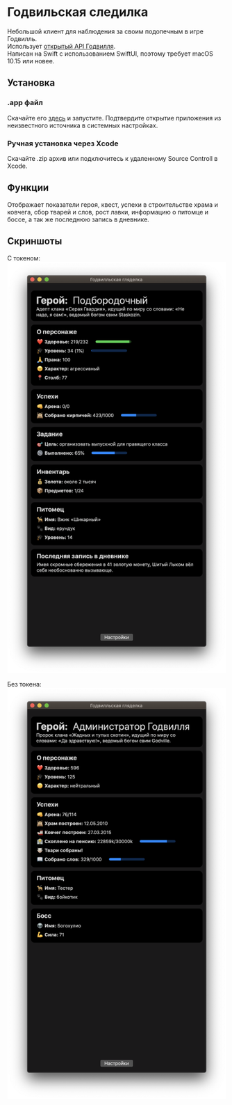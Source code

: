 # Годвильская следилка
Небольшой клиент для наблюдения за своим подопечным в игре Годвилль.  
Использует [открытый API Годвилля](https://wiki.godville.net/API).  
Написан на Swift с использованием SwiftUI, поэтому требует macOS 10.15 или новее.

## Установка
### .app файл
Скачайте его [здесь](https://github.com/dteethman/GodvilleHelper/raw/main/Годвилльская%20гляделка.app.zip) и запустите. Подтвердите открытие приложения из неизвестного источника в системных настройках.

### Ручная установка через Xcode
Скачайте .zip архив или подключитесь к удаленному Source Controll в Xcode.

## Функции
Отображает показатели героя, квест, успехи в строительстве храма и ковчега, сбор тварей и слов, рост лавки, информацию о питомце и боссе, а так же последнюю запись в дневнике.

## Скриншоты
С токеном:
![C токеном](https://github.com/dteethman/GodvilleHelper/blob/main/Sources/w_token.png?raw=true)
  
Без токена:
![Без токена](https://github.com/dteethman/GodvilleHelper/blob/main/Sources/wo_token.png?raw=true)

